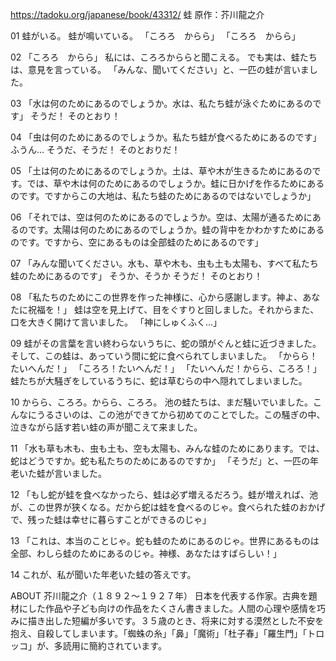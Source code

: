 https://tadoku.org/japanese/book/43312/
蛙
原作：芥川龍之介

01
蛙がいる。
蛙が鳴いている。
「ころろ　からら」
「ころろ　からら」

02
「ころろ　からら」
私には、ころろかららと聞こえる。
でも実は、蛙たちは、意見を言っている。
「みんな、聞いてください」と、一匹の蛙が言いました。

03
「水は何のためにあるのでしょうか。水は、私たち蛙が泳ぐためにあるのです」
そうだ！
そのとおり！

04
「虫は何のためにあるのでしょうか。私たち蛙が食べるためにあるのです」
ふうん…
そうだ、そうだ！
そのとおりだ！

05
「土は何のためにあるのでしょうか。土は、草や木が生きるためにあるのです。では、草や木は何のためにあるのでしょうか。蛙に日かげを作るためにあるのです。ですからこの大地は、私たち蛙のためにあるのではないでしょうか」

06
「それでは、空は何のためにあるのでしょうか。空は、太陽が通るためにあるのです。太陽は何のためにあるのでしょうか。蛙の背中をかわかすためにあるのです。ですから、空にあるものは全部蛙のためにあるのです」

07
「みんな聞いてください。水も、草や木も、虫も土も太陽も、すべて私たち蛙のためにあるのです」
そうか、そうか
そうだ！
そのとおり！

08
「私たちのためにこの世界を作った神様に、心から感謝します。神よ、あなたに祝福を！」
蛙は空を見上げて、目をぐすりと回しました。それからまた、口を大きく開けて言いました。
「神にしゅくふく…」

09
蛙がその言葉を言い終わらないうちに、蛇の頭がぐんと蛙に近づきました。そして、この蛙は、あっていう間に蛇に食べられてしまいました。
「からら！たいへんだ！」
「ころろ！たいへんだ！」
「たいへんだ！からら、ころろ！」
蛙たちが大騒ぎをしているうちに、蛇は草むらの中へ隠れてしまいました。

10
からら、ころろ。からら、ころろ。
池の蛙たちは、まだ騒いでいました。こんなにうるさいのは、この池ができてから初めてのことでした。この騒ぎの中、泣きながら話す若い蛙の声が聞こえて来ました。

11
「水も草も木も、虫も土も、空も太陽も、みんな蛙のためにあります。では、蛇はどうですか。蛇も私たちのためにあるのですか」
「そうだ」と、一匹の年老いた蛙が言いました。

12
「もし蛇が蛙を食べなかったら、蛙は必ず増えるだろう。蛙が増えれば、池が、この世界が狭くなる。だから蛇は蛙を食べるのじゃ。食べられた蛙のおかげで、残った蛙は幸せに暮らすことができるのじゃ」

13
「これは、本当のことじゃ。蛇も蛙のためにあるのじゃ。世界にあるものは全部、わしら蛙のためにあるのじゃ。神様、あなたはすばらしい！」

14
これが、私が聞いた年老いた蛙の答えです。

ABOUT
芥川龍之介（１８９２〜１９２７年）
日本を代表する作家。古典を題材にした作品や子ども向けの作品をたくさん書きました。人間の心理や感情を巧みに描き出した短編が多いです。３５歳のとき、将来に対する漠然とした不安を抱え、自殺してしまいます。「蜘蛛の糸」「鼻」「魔術」「杜子春」「羅生門」「トロッコ」が、多読用に簡約されています。